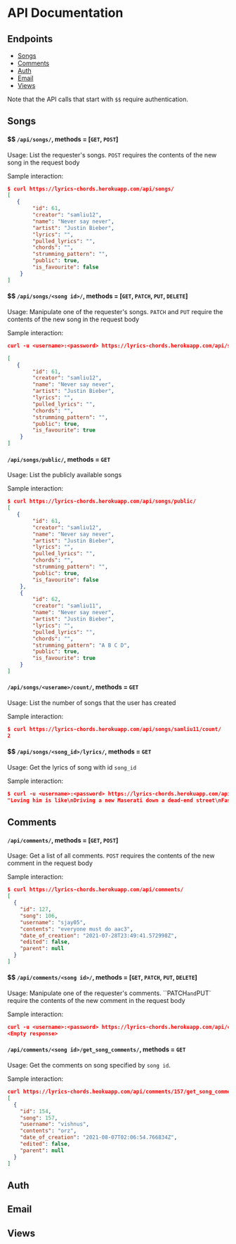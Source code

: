 # API Documentation

## Endpoints
- [Songs](#songs)
- [Comments](#comments)
- [Auth](#auth)
- [Email](#email)
- [Views](#views)

Note that the API calls that start with `$$` require authentication.

## <a name="songs">Songs</a>

#### $$ `/api/songs/`, methods = [`GET`, `POST`]

Usage: List the requester's songs. `POST` requires the contents of the new song in the request body

Sample interaction:
```json
$ curl https://lyrics-chords.herokuapp.com/api/songs/
[
   {
        "id": 61,
        "creator": "samliu12",
        "name": "Never say never",
        "artist": "Justin Bieber",
        "lyrics": "",
        "pulled_lyrics": "",
        "chords": "",
        "strumming_pattern": "",
        "public": true,
        "is_favourite": false
    }
]
```

#### $$ `/api/songs/<song id>/`, methods = [`GET`, `PATCH`, `PUT`, `DELETE`]

Usage: Manipulate one of the requester's songs. `PATCH` and `PUT` require the contents of the new song in the request body

Sample interaction:
```json
curl -u <username>:<password> https://lyrics-chords.herokuapp.com/api/songs/142/ -X PATCH -H "Content-Type: application/json" -d '{"is_favourite": true}'

[
   {
        "id": 61,
        "creator": "samliu12",
        "name": "Never say never",
        "artist": "Justin Bieber",
        "lyrics": "",
        "pulled_lyrics": "",
        "chords": "",
        "strumming_pattern": "",
        "public": true,
        "is_favourite": true
    }
]
```

#### `/api/songs/public/`, methods = `GET`

Usage: List the publicly available songs

Sample interaction:
```json
$ curl https://lyrics-chords.herokuapp.com/api/songs/public/
[
   {
        "id": 61,
        "creator": "samliu12",
        "name": "Never say never",
        "artist": "Justin Bieber",
        "lyrics": "",
        "pulled_lyrics": "",
        "chords": "",
        "strumming_pattern": "",
        "public": true,
        "is_favourite": false
    },
    {
        "id": 62,
        "creator": "samliu11",
        "name": "Never say never",
        "artist": "Justin Bieber",
        "lyrics": "",
        "pulled_lyrics": "",
        "chords": "",
        "strumming_pattern": "A B C D",
        "public": true,
        "is_favourite": true
    }
]
```

#### `/api/songs/<userame>/count/`, methods = `GET`

Usage: List the number of songs that the user has created

Sample interaction:
```json
$ curl https://lyrics-chords.herokuapp.com/api/songs/samliu11/count/
2
```

#### $$ `/api/songs/<song_id>/lyrics/`, methods = `GET`

Usage: Get the lyrics of song with id `song_id`

Sample interaction:
```json
$ curl -u <username>:<password> https://lyrics-chords.herokuapp.com/api/songs/142/lyrics/
"Loving him is like\nDriving a new Maserati down a dead-end street\nFaster than the wind, passionate as sin\nEnding so suddenly\nLoving him is like tryin' to change your mind\nOnce you're already flying through the free fall\nLike the colors in autumn, so bright\nJust before they lose it all\n\nLosing him was blue like I'd never known\nMissing him was dark gray, all alone\nForgetting him was like\nTryin' to know somebody you never met\nBut loving him was red\n\n(Red, red)\n(Red, red)\nLoving him was red\n(Red, red)\n(Red, red)\n\nTouching him was like\nRealizing all you ever wanted was right there in front of you\nMemorizing him was as\nEasy as knowing all the words to your old favorite song\nFighting with him was like\nTrying to solve a crossword and realizing there's no right answer\nRegretting him was like\nWishing you never found out that love could be that strong"
```
## <a name="comments">Comments</a>

#### `/api/comments/`, methods = [`GET`, `POST`]

Usage: Get a list of all comments. `POST` requires the contents of the new comment in the request body

Sample interaction:
```json
$ curl https://lyrics-chords.herokuapp.com/api/comments/
[
  {
    "id": 127,
    "song": 106,
    "username": "sjay05",
    "contents": "everyone must do aac3",
    "date_of_creation": "2021-07-28T23:49:41.572998Z",
    "edited": false,
    "parent": null
  }
]
```

#### $$ `/api/comments/<song id>/`, methods = [`GET`, `PATCH`, `PUT`, `DELETE`]

Usage: Manipulate one of the requester's comments. ``PATCH` and `PUT` require the contents of the new comment in the request body

Sample interaction:
```json
curl -u <username>:<password> https://lyrics-chords.herokuapp.com/api/comments/127/ -X DELETE
<Empty response>
```

#### `/api/comments/<song id>/get_song_comments/`, methods = `GET`

Usage: Get the comments on song specified by `song id`. 

Sample interaction:
```json
curl https://lyrics-chords.heokuapp.com/api/comments/157/get_song_comments/
[
  {
    "id": 154,
    "song": 157,
    "username": "vishnus",
    "contents": "orz",
    "date_of_creation": "2021-08-07T02:06:54.766834Z",
    "edited": false,
    "parent": null
  }
]
```

## <a name="auth">Auth</a>



## <a name="email">Email</a>

## <a name="views">Views</a>
